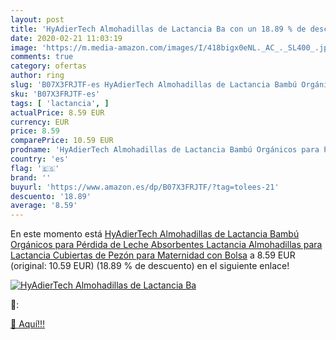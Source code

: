 ```yaml
---
layout: post
title: 'HyAdierTech Almohadillas de Lactancia Ba con un 18.89 % de descuento'
date: 2020-02-21 11:03:19
image: 'https://m.media-amazon.com/images/I/418bigx0eNL._AC_._SL400_.jpg'
comments: true
category: ofertas
author: ring
slug: 'B07X3FRJTF-es HyAdierTech Almohadillas de Lactancia Bambú Orgánicos para...'
sku: 'B07X3FRJTF-es'
tags: [ 'lactancia', ]
actualPrice: 8.59 EUR
currency: EUR
price: 8.59
comparePrice: 10.59 EUR
prodname: 'HyAdierTech Almohadillas de Lactancia Bambú Orgánicos para Pérdida de Leche  Absorbentes Lactancia Almohadillas para Lactancia  Cubiertas de Pezón para Maternidad  con Bolsa'
country: 'es'
flag: '🇪🇸'
brand: ''
buyurl: 'https://www.amazon.es/dp/B07X3FRJTF/?tag=tolees-21'
descuento: '18.89'
average: '8.59'
---
```


En este momento está [HyAdierTech Almohadillas de Lactancia Bambú Orgánicos para Pérdida de Leche  Absorbentes Lactancia Almohadillas para Lactancia  Cubiertas de Pezón para Maternidad  con Bolsa](https://www.amazon.es/dp/B07X3FRJTF/?tag=tolees-21) a 8.59 EUR (original: 10.59 EUR) (18.89 %  de descuento) en el siguiente enlace!

[![HyAdierTech Almohadillas de Lactancia Ba](https://m.media-amazon.com/images/I/418bigx0eNL._AC_._SL400_.jpg)](https://www.amazon.es/dp/B07X3FRJTF/?tag=tolees-21)

🔎:


[🛒 Aquí!!!](https://www.amazon.es/dp/B07X3FRJTF/?tag=tolees-21)
